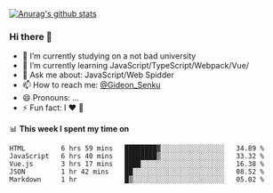[![Anurag's github stats](https://github-readme-stats.vercel.app/api?username=gideonsenku)](https://github.com/anuraghazra/github-readme-stats)
### Hi there 👋
- 🔭 I’m currently studying on a not bad university 
- 🌱 I’m currently learning JavaScript/TypeScript/Webpack/Vue/
- 💬 Ask me about: JavaScript/Web Spidder 
- 📫 How to reach me: [@Gideon_Senku](https://t.me/Gideon_Senku)
- 😄 Pronouns: ...
- ⚡ Fun fact: I ❤️ 🎵

📊 **This week I spent my time on**
<!--START_SECTION:waka-->
```text
HTML         6 hrs 59 mins   ████████▓░░░░░░░░░░░░░░░░   34.89 % 
JavaScript   6 hrs 40 mins   ████████▒░░░░░░░░░░░░░░░░   33.32 % 
Vue.js       3 hrs 17 mins   ████░░░░░░░░░░░░░░░░░░░░░   16.38 % 
JSON         1 hr 42 mins    ██░░░░░░░░░░░░░░░░░░░░░░░   08.52 % 
Markdown     1 hr            █▒░░░░░░░░░░░░░░░░░░░░░░░   05.02 % 
```
<!--END_SECTION:waka-->

<!--
**GideonSenku/GideonSenku** is a ✨ _special_ ✨ repository because its `README.md` (this file) appears on your GitHub profile.

Here are some ideas to get you started:

- 🔭 I’m currently working on ...
- 🌱 I’m currently learning ...
- 👯 I’m looking to collaborate on ...
- 🤔 I’m looking for help with ...
- 💬 Ask me about ...
- 📫 How to reach me: ...
- 😄 Pronouns: ...
- ⚡ Fun fact: ...
-->
